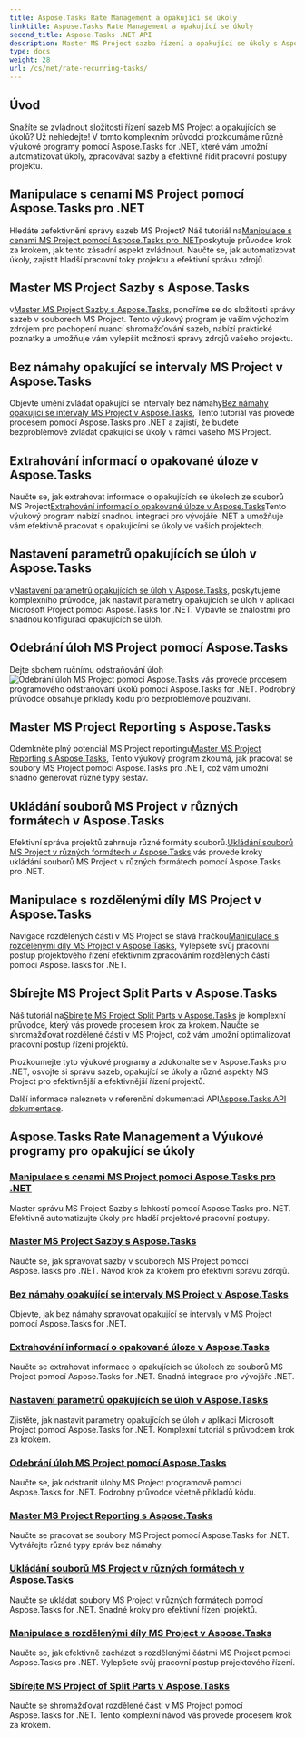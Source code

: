 ```yaml
---
title: Aspose.Tasks Rate Management a opakující se úkoly
linktitle: Aspose.Tasks Rate Management a opakující se úkoly
second_title: Aspose.Tasks .NET API
description: Master MS Project sazba řízení a opakující se úkoly s Aspose.Tasks. NET. Naučte se automatizovat úkoly, zpracovávat sazby a spravovat rozdělené části pro pracovní postupy projektu.
type: docs
weight: 28
url: /cs/net/rate-recurring-tasks/
---
```


## Úvod

Snažíte se zvládnout složitosti řízení sazeb MS Project a opakujících se úkolů? Už nehledejte! V tomto komplexním průvodci prozkoumáme různé výukové programy pomocí Aspose.Tasks for .NET, které vám umožní automatizovat úkoly, zpracovávat sazby a efektivně řídit pracovní postupy projektu.

## Manipulace s cenami MS Project pomocí Aspose.Tasks pro .NET
 Hledáte zefektivnění správy sazeb MS Project? Náš tutoriál na[Manipulace s cenami MS Project pomocí Aspose.Tasks pro .NET](./handling-rates/)poskytuje průvodce krok za krokem, jak tento zásadní aspekt zvládnout. Naučte se, jak automatizovat úkoly, zajistit hladší pracovní toky projektu a efektivní správu zdrojů.

## Master MS Project Sazby s Aspose.Tasks
 v[Master MS Project Sazby s Aspose.Tasks](./rate-collection/), ponoříme se do složitosti správy sazeb v souborech MS Project. Tento výukový program je vaším výchozím zdrojem pro pochopení nuancí shromažďování sazeb, nabízí praktické poznatky a umožňuje vám vylepšit možnosti správy zdrojů vašeho projektu.

## Bez námahy opakující se intervaly MS Project v Aspose.Tasks
 Objevte umění zvládat opakující se intervaly bez námahy[Bez námahy opakující se intervaly MS Project v Aspose.Tasks](./recurring-intervals/), Tento tutoriál vás provede procesem pomocí Aspose.Tasks pro .NET a zajistí, že budete bezproblémově zvládat opakující se úkoly v rámci vašeho MS Project.

## Extrahování informací o opakované úloze v Aspose.Tasks
 Naučte se, jak extrahovat informace o opakujících se úkolech ze souborů MS Project[Extrahování informací o opakované úloze v Aspose.Tasks](./recurring-task-information/)Tento výukový program nabízí snadnou integraci pro vývojáře .NET a umožňuje vám efektivně pracovat s opakujícími se úkoly ve vašich projektech.

## Nastavení parametrů opakujících se úloh v Aspose.Tasks
 v[Nastavení parametrů opakujících se úloh v Aspose.Tasks](./recurring-task-parameters/), poskytujeme komplexního průvodce, jak nastavit parametry opakujících se úloh v aplikaci Microsoft Project pomocí Aspose.Tasks for .NET. Vybavte se znalostmi pro snadnou konfiguraci opakujících se úloh.

## Odebrání úloh MS Project pomocí Aspose.Tasks
 Dejte sbohem ručnímu odstraňování úloh![Odebrání úloh MS Project pomocí Aspose.Tasks](./removing-tasks/) vás provede procesem programového odstraňování úkolů pomocí Aspose.Tasks for .NET. Podrobný průvodce obsahuje příklady kódu pro bezproblémové používání.

## Master MS Project Reporting s Aspose.Tasks
 Odemkněte plný potenciál MS Project reportingu[Master MS Project Reporting s Aspose.Tasks](./report-types/), Tento výukový program zkoumá, jak pracovat se soubory MS Project pomocí Aspose.Tasks pro .NET, což vám umožní snadno generovat různé typy sestav.

## Ukládání souborů MS Project v různých formátech v Aspose.Tasks
Efektivní správa projektů zahrnuje různé formáty souborů.[Ukládání souborů MS Project v různých formátech v Aspose.Tasks](./save-file-formats/) vás provede kroky ukládání souborů MS Project v různých formátech pomocí Aspose.Tasks pro .NET.

## Manipulace s rozdělenými díly MS Project v Aspose.Tasks
 Navigace rozdělených částí v MS Project se stává hračkou[Manipulace s rozdělenými díly MS Project v Aspose.Tasks](./split-parts/), Vylepšete svůj pracovní postup projektového řízení efektivním zpracováním rozdělených částí pomocí Aspose.Tasks for .NET.

## Sbírejte MS Project Split Parts v Aspose.Tasks
 Náš tutoriál na[Sbírejte MS Project Split Parts v Aspose.Tasks](./split-part-collection/) je komplexní průvodce, který vás provede procesem krok za krokem. Naučte se shromažďovat rozdělené části v MS Project, což vám umožní optimalizovat pracovní postup řízení projektů.

Prozkoumejte tyto výukové programy a zdokonalte se v Aspose.Tasks pro .NET, osvojte si správu sazeb, opakující se úkoly a různé aspekty MS Project pro efektivnější a efektivnější řízení projektů.

 Další informace naleznete v referenční dokumentaci API[Aspose.Tasks API dokumentace](https://reference.aspose.com/tasks/net/).

## Aspose.Tasks Rate Management a Výukové programy pro opakující se úkoly
### [Manipulace s cenami MS Project pomocí Aspose.Tasks pro .NET](./handling-rates/)
Master správu MS Project Sazby s lehkostí pomocí Aspose.Tasks pro. NET. Efektivně automatizujte úkoly pro hladší projektové pracovní postupy.
### [Master MS Project Sazby s Aspose.Tasks](./rate-collection/)
Naučte se, jak spravovat sazby v souborech MS Project pomocí Aspose.Tasks pro .NET. Návod krok za krokem pro efektivní správu zdrojů.
### [Bez námahy opakující se intervaly MS Project v Aspose.Tasks](./recurring-intervals/)
Objevte, jak bez námahy spravovat opakující se intervaly v MS Project pomocí Aspose.Tasks for .NET.
### [Extrahování informací o opakované úloze v Aspose.Tasks](./recurring-task-information/)
Naučte se extrahovat informace o opakujících se úkolech ze souborů MS Project pomocí Aspose.Tasks for .NET. Snadná integrace pro vývojáře .NET.
### [Nastavení parametrů opakujících se úloh v Aspose.Tasks](./recurring-task-parameters/)
Zjistěte, jak nastavit parametry opakujících se úloh v aplikaci Microsoft Project pomocí Aspose.Tasks for .NET. Komplexní tutoriál s průvodcem krok za krokem.
### [Odebrání úloh MS Project pomocí Aspose.Tasks](./removing-tasks/)
Naučte se, jak odstranit úlohy MS Project programově pomocí Aspose.Tasks for .NET. Podrobný průvodce včetně příkladů kódu.
### [Master MS Project Reporting s Aspose.Tasks](./report-types/)
Naučte se pracovat se soubory MS Project pomocí Aspose.Tasks for .NET. Vytvářejte různé typy zpráv bez námahy.
### [Ukládání souborů MS Project v různých formátech v Aspose.Tasks](./save-file-formats/)
Naučte se ukládat soubory MS Project v různých formátech pomocí Aspose.Tasks for .NET. Snadné kroky pro efektivní řízení projektů.
### [Manipulace s rozdělenými díly MS Project v Aspose.Tasks](./split-parts/)
Naučte se, jak efektivně zacházet s rozdělenými částmi MS Project pomocí Aspose.Tasks pro .NET. Vylepšete svůj pracovní postup projektového řízení.
### [Sbírejte MS Project of Split Parts v Aspose.Tasks](./split-part-collection/)
Naučte se shromažďovat rozdělené části v MS Project pomocí Aspose.Tasks for .NET. Tento komplexní návod vás provede procesem krok za krokem.